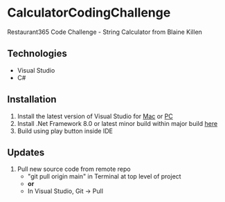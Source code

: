 # CalculatorCodingChallenge
Restaurant365 Code Challenge - String Calculator from Blaine Killen

## Technologies
* Visual Studio
* C#

## Installation
1. Install the latest version of Visual Studio for [Mac](https://developer.apple.com/xcode) or [PC](https://visualstudio.microsoft.com/downloads/)
2. Install .Net Framework 8.0 or latest minor build within major build [here]([https://brew.sh](https://dotnet.microsoft.com/en-us/download/dotnet/8.0))
3. Build using play button inside IDE

## Updates
1. Pull new source code from remote repo
    * "git pull origin main" in Terminal at top level of project
    * **or**
    * In Visual Studio, Git -> Pull
